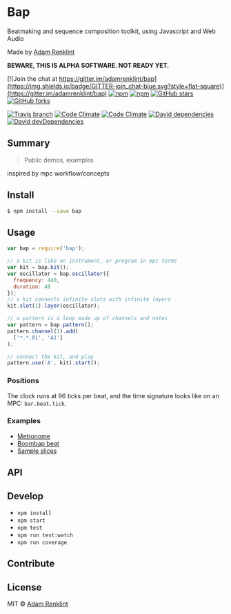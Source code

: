 # Bap

Beatmaking and sequence composition toolkit, using Javascript and Web Audio

Made by [Adam Renklint](http://adamrenklint.com)

**BEWARE, THIS IS ALPHA SOFTWARE. NOT READY YET.**

[![Join the chat at https://gitter.im/adamrenklint/bap](https://img.shields.io/badge/GITTER-join_chat-blue.svg?style=flat-square)](https://gitter.im/adamrenklint/bap) [![npm](https://img.shields.io/npm/v/bap.svg?style=flat-square)](https://www.npmjs.com/package/bap) [![npm](https://img.shields.io/npm/dm/bap.svg?style=flat-square)](https://www.npmjs.com/package/bap) [![GitHub stars](https://img.shields.io/github/stars/adamrenklint/bap.svg?style=flat-square)](https://github.com/adamrenklint/bap/stargazers) [![GitHub forks](https://img.shields.io/github/forks/adamrenklint/bap.svg?style=flat-square)](https://github.com/adamrenklint/bap/network)

[![Travis branch](https://img.shields.io/travis/adamrenklint/bap/dev.svg?style=flat-square)](https://travis-ci.org/adamrenklint/bap) [![Code Climate](https://img.shields.io/codeclimate/github/adamrenklint/bap.svg?style=flat-square)](https://codeclimate.com/github/adamrenklint/bap) [![Code Climate](https://img.shields.io/codeclimate/coverage/github/adamrenklint/bap.svg?style=flat-square)](https://codeclimate.com/github/adamrenklint/bap) [![David dependencies](https://img.shields.io/david/adamrenklint/bap.svg?style=flat-square)](https://david-dm.org/adamrenklint/bap) [![David devDependencies](https://img.shields.io/david/dev/adamrenklint/bap.svg?style=flat-square)](https://david-dm.org/adamrenklint/bap#info=devDependencies)

## Summary

> Public demos, examples

inspired by mpc workflow/concepts

## Install

```sh
$ npm install --save bap
```

## Usage

```js
var bap = require('bap');

// a kit is like an instrument, or program in mpc terms
var kit = bap.kit();
var oscillator = bap.oscillator({
  frequency: 440,
  duration: 48
});
// a kit connects infinite slots with infinite layers
kit.slot(1).layer(oscillator);

// a pattern is a loop made up of channels and notes
var pattern = bap.pattern();
pattern.channel(1).add(
  ['*.*.01', 'A1']
);

// connect the kit, and play
pattern.use('A', kit).start();
```

### Positions

The clock runs at 96 ticks per beat, and the time signature looks like on an MPC: ```bar.beat.tick```.

### Examples

- [Metronome](http://adamrenklint.github.io/bap/#metronome)
- [Boombap beat](http://adamrenklint.github.io/bap/#dilla-boombap)
- [Sample slices](http://adamrenklint.github.io/bap/#slices)

## API

## Develop

- ```npm install```
- ```npm start```
- ```npm test```
- ```npm run test:watch```
- ```npm run coverage```

## Contribute

## License

MIT © [Adam Renklint](http://adamrenklint.com)
